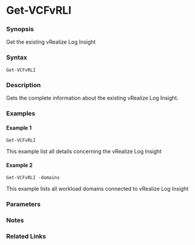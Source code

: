 # Get-VCFvRLI

### Synopsis
Get the existing vRealize Log Insight

### Syntax
```
Get-VCFvRLI
```

### Description
Gets the complete information about the existing vRealize Log Insight.

### Examples
#### Example 1
```
Get-VCFvRLI
```
This example list all details concerning the vRealize Log Insight

#### Example 2
```
Get-VCFvRLI -domains
```
This example lists all workload domains connected to vRealize Log Insight

### Parameters

### Notes

### Related Links
